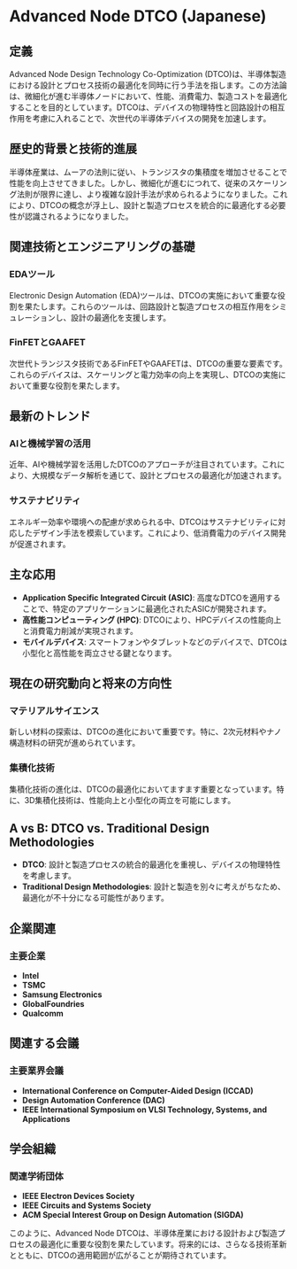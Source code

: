 # Advanced Node DTCO (Japanese)

## 定義

Advanced Node Design Technology Co-Optimization (DTCO)は、半導体製造における設計とプロセス技術の最適化を同時に行う手法を指します。この方法論は、微細化が進む半導体ノードにおいて、性能、消費電力、製造コストを最適化することを目的としています。DTCOは、デバイスの物理特性と回路設計の相互作用を考慮に入れることで、次世代の半導体デバイスの開発を加速します。

## 歴史的背景と技術的進展

半導体産業は、ムーアの法則に従い、トランジスタの集積度を増加させることで性能を向上させてきました。しかし、微細化が進むにつれて、従来のスケーリング法則が限界に達し、より複雑な設計手法が求められるようになりました。これにより、DTCOの概念が浮上し、設計と製造プロセスを統合的に最適化する必要性が認識されるようになりました。

## 関連技術とエンジニアリングの基礎

### EDAツール
Electronic Design Automation (EDA)ツールは、DTCOの実施において重要な役割を果たします。これらのツールは、回路設計と製造プロセスの相互作用をシミュレーションし、設計の最適化を支援します。

### FinFETとGAAFET
次世代トランジスタ技術であるFinFETやGAAFETは、DTCOの重要な要素です。これらのデバイスは、スケーリングと電力効率の向上を実現し、DTCOの実施において重要な役割を果たします。

## 最新のトレンド

### AIと機械学習の活用
近年、AIや機械学習を活用したDTCOのアプローチが注目されています。これにより、大規模なデータ解析を通じて、設計とプロセスの最適化が加速されます。

### サステナビリティ
エネルギー効率や環境への配慮が求められる中、DTCOはサステナビリティに対応したデザイン手法を模索しています。これにより、低消費電力のデバイス開発が促進されます。

## 主な応用

- **Application Specific Integrated Circuit (ASIC)**: 高度なDTCOを適用することで、特定のアプリケーションに最適化されたASICが開発されます。
- **高性能コンピューティング (HPC)**: DTCOにより、HPCデバイスの性能向上と消費電力削減が実現されます。
- **モバイルデバイス**: スマートフォンやタブレットなどのデバイスで、DTCOは小型化と高性能を両立させる鍵となります。

## 現在の研究動向と将来の方向性

### マテリアルサイエンス
新しい材料の探索は、DTCOの進化において重要です。特に、2次元材料やナノ構造材料の研究が進められています。

### 集積化技術
集積化技術の進化は、DTCOの最適化においてますます重要となっています。特に、3D集積化技術は、性能向上と小型化の両立を可能にします。

## A vs B: DTCO vs. Traditional Design Methodologies

- **DTCO**: 設計と製造プロセスの統合的最適化を重視し、デバイスの物理特性を考慮します。
- **Traditional Design Methodologies**: 設計と製造を別々に考えがちなため、最適化が不十分になる可能性があります。

## 企業関連

### 主要企業
- **Intel**
- **TSMC**
- **Samsung Electronics**
- **GlobalFoundries**
- **Qualcomm**

## 関連する会議

### 主要業界会議
- **International Conference on Computer-Aided Design (ICCAD)**
- **Design Automation Conference (DAC)**
- **IEEE International Symposium on VLSI Technology, Systems, and Applications**

## 学会組織

### 関連学術団体
- **IEEE Electron Devices Society**
- **IEEE Circuits and Systems Society**
- **ACM Special Interest Group on Design Automation (SIGDA)**

このように、Advanced Node DTCOは、半導体産業における設計および製造プロセスの最適化に重要な役割を果たしています。将来的には、さらなる技術革新とともに、DTCOの適用範囲が広がることが期待されています。